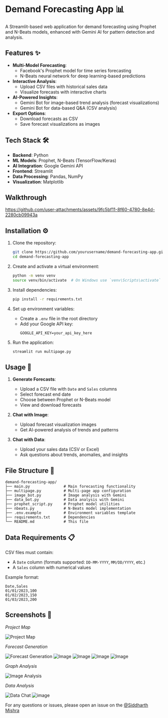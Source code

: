 # Demand Forecasting App 📊

A Streamlit-based web application for demand forecasting using Prophet and N-Beats models, enhanced with Gemini AI for pattern detection and analysis.

## Features ✨

- **Multi-Model Forecasting**:
  - Facebook's Prophet model for time series forecasting
  - N-Beats neural network for deep learning-based predictions
- **Interactive Analysis**:
  - Upload CSV files with historical sales data
  - Visualize forecasts with interactive charts
- **AI-Powered Insights**:
  - Gemini Bot for image-based trend analysis (forecast visualizations)
  - Gemini Bot for data-based Q&A (CSV analysis)
- **Export Options**:
  - Download forecasts as CSV
  - Save forecast visualizations as images

## Tech Stack 🛠️

- **Backend**: Python
- **ML Models**: Prophet, N-Beats (TensorFlow/Keras)
- **AI Integration**: Google Gemini API
- **Frontend**: Streamlit
- **Data Processing**: Pandas, NumPy
- **Visualization**: Matplotlib

## Walkthrough

https://github.com/user-attachments/assets/9fc5bf11-8f60-4780-8e4d-2280cb09943a

## Installation ⚙️

1. Clone the repository:
   ```bash
   git clone https://github.com/yourusername/demand-forecasting-app.git
   cd demand-forecasting-app
   ```

2. Create and activate a virtual environment:
   ```bash
   python -m venv venv
   source venv/bin/activate  # On Windows use `venv\Scripts\activate`
   ```

3. Install dependencies:
   ```bash
   pip install -r requirements.txt
   ```

4. Set up environment variables:
   - Create a `.env` file in the root directory
   - Add your Google API key:
     ```
     GOOGLE_API_KEY=your_api_key_here
     ```

5. Run the application:
   ```bash
   streamlit run multipage.py
   ```

## Usage 🚀

1. **Generate Forecasts**:
   - Upload a CSV file with `Date` and `Sales` columns
   - Select forecast end date
   - Choose between Prophet or N-Beats model
   - View and download forecasts

2. **Chat with Image**:
   - Upload forecast visualization images
   - Get AI-powered analysis of trends and patterns

3. **Chat with Data**:
   - Upload your sales data (CSV or Excel)
   - Ask questions about trends, anomalies, and insights

## File Structure 📂

```
demand-forecasting-app/
├── main.py               # Main forecasting functionality
├── multipage.py          # Multi-page app configuration
├── image_bot.py          # Image analysis with Gemini
├── data_bot.py           # Data analysis with Gemini
├── prophet_script.py     # Prophet model utilities
├── nbeats.py             # N-Beats model implementation
├── .env.example          # Environment variables template
├── requirements.txt      # Dependencies
└── README.md             # This file
```

## Data Requirements 📋

CSV files must contain:
- A `Date` column (formats supported: `DD-MM-YYYY`, `MM/DD/YYYY`, etc.)
- A `Sales` column with numerical values

Example format:
```
Date,Sales
01/01/2023,100
01/02/2023,150
01/03/2023,200
```

## Screenshots 📸

*Project Map*

![Project Map](https://github.com/user-attachments/assets/699243ba-465e-47af-a561-7d7456fcbd18)

*Forecast Generation*

![Forecast Generation](https://github.com/user-attachments/assets/5d3a5260-3089-4aac-99e1-493d0ca1b7bb)
![Image](https://github.com/user-attachments/assets/85ba92e6-7a27-49f4-b494-257c38933e2c)
![Image](https://github.com/user-attachments/assets/cdda008e-a14e-4c1f-9151-dd4f83ec7d12)
![Image](https://github.com/user-attachments/assets/fd6964b5-fbf3-4f96-916f-8947d5982c57)
![Image](https://github.com/user-attachments/assets/b30650ee-389b-4aab-8acf-b64bd1cea4b8)

*Graph Analysis*

![Image Analysis](https://github.com/user-attachments/assets/93a0b02d-7b25-446b-a851-e58b51989500)

*Data Analysis*

![Data Chat](https://github.com/user-attachments/assets/d58a26d3-34fb-4931-a439-29af9f4a7201)
![image](https://github.com/user-attachments/assets/447374a1-06a8-48fd-b0ae-15bd25d842da)

For any questions or issues, please open an issue on the [@Siddharth Mishra](https://github.com/Sid3503)
```

